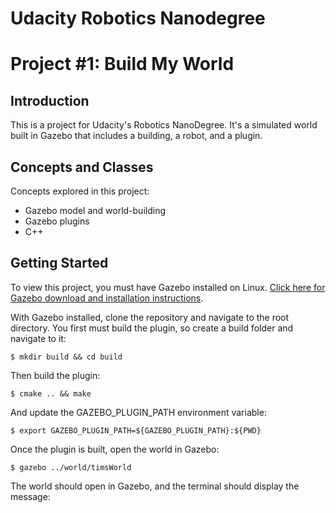 # Udacity Robotics Nanodegree
# Project #1: Build My World

<!-- ![Screenshot](./screenshot.jpg) -->

## Introduction
This is a project for Udacity's Robotics NanoDegree. It's a simulated world built in Gazebo that includes a building, a robot, and a plugin.

## Concepts and Classes
Concepts explored in this project:

  - Gazebo model and world-building
  - Gazebo plugins
  - C++

## Getting Started
To view this project, you must have Gazebo installed on Linux. [Click here for Gazebo download and installation instructions](http://gazebosim.org).

With Gazebo installed, clone the repository and navigate to the root directory. You first must build the plugin, so create a build folder and navigate to it:

```
$ mkdir build && cd build
```
Then build the plugin:

```
$ cmake .. && make
```

And update the GAZEBO_PLUGIN_PATH environment variable:

```
$ export GAZEBO_PLUGIN_PATH=${GAZEBO_PLUGIN_PATH}:${PWD}
```

Once the plugin is built, open the world in Gazebo:

```
$ gazebo ../world/timsWorld
```

The world should open in Gazebo, and the terminal should display the message:


